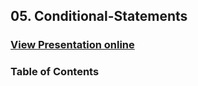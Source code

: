 ## 05. Conditional-Statements
### [View Presentation online](https://rawgit.com/TelerikAcademy/CSharp-Part-1/tree/master/05.%20Conditional-Statements/slides/index.html)
### Table of Contents

